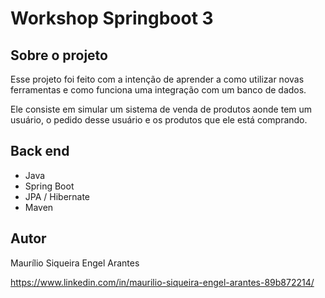 # Workshop Springboot 3

## Sobre o projeto

Esse projeto foi feito com a intenção de aprender a como utilizar novas ferramentas e como funciona uma integração com um banco de dados.

Ele consiste em simular um sistema de venda de produtos aonde tem um usuário, o pedido desse usuário e os produtos que ele está comprando.

## Back end
  - Java
  - Spring Boot
  - JPA / Hibernate
  - Maven

## Autor 
Maurílio Siqueira Engel Arantes

https://www.linkedin.com/in/maurilio-siqueira-engel-arantes-89b872214/
